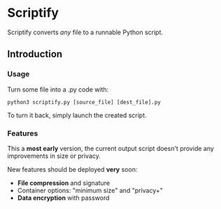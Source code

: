 # Scriptify
Scriptify converts *any* file to a runnable Python script.

## Introduction
### Usage
Turn some file into a .py code with:
```
python3 scriptify.py [source_file] [dest_file].py
```

To turn it back, simply launch the created script.

### Features
This a **most early** version, the current output script doesn't provide any improvements in size or privacy.

New features should be deployed **very** soon:
- **File compression** and signature
- Container options: "minimum size" and "privacy+"
- **Data encryption** with password
